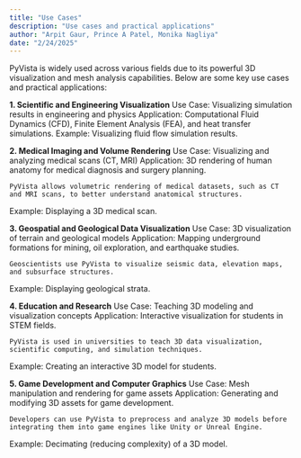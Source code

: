 ```yaml
---
title: "Use Cases"
description: "Use cases and practical applications"
author: "Arpit Gaur, Prince A Patel, Monika Nagliya"
date: "2/24/2025"
---
```


PyVista is widely used across various fields due to its powerful 3D visualization and mesh analysis capabilities. Below are some key use cases and practical applications:

**1. Scientific and Engineering Visualization**
Use Case: Visualizing simulation results in engineering and physics
Application: Computational Fluid Dynamics (CFD), Finite Element Analysis (FEA), and heat transfer simulations.
Example: Visualizing fluid flow simulation results.

**2. Medical Imaging and Volume Rendering**
Use Case: Visualizing and analyzing medical scans (CT, MRI)
Application: 3D rendering of human anatomy for medical diagnosis and surgery planning.

    PyVista allows volumetric rendering of medical datasets, such as CT and MRI scans, to better understand anatomical structures.

Example: Displaying a 3D medical scan.

**3. Geospatial and Geological Data Visualization**
Use Case: 3D visualization of terrain and geological models
Application: Mapping underground formations for mining, oil exploration, and earthquake studies.

    Geoscientists use PyVista to visualize seismic data, elevation maps, and subsurface structures.

Example: Displaying geological strata.

**4. Education and Research**
Use Case: Teaching 3D modeling and visualization concepts
Application: Interactive visualization for students in STEM fields.

    PyVista is used in universities to teach 3D data visualization, scientific computing, and simulation techniques.

Example: Creating an interactive 3D model for students.

**5. Game Development and Computer Graphics**
Use Case: Mesh manipulation and rendering for game assets
Application: Generating and modifying 3D assets for game development.

    Developers can use PyVista to preprocess and analyze 3D models before integrating them into game engines like Unity or Unreal Engine.

Example: Decimating (reducing complexity) of a 3D model.